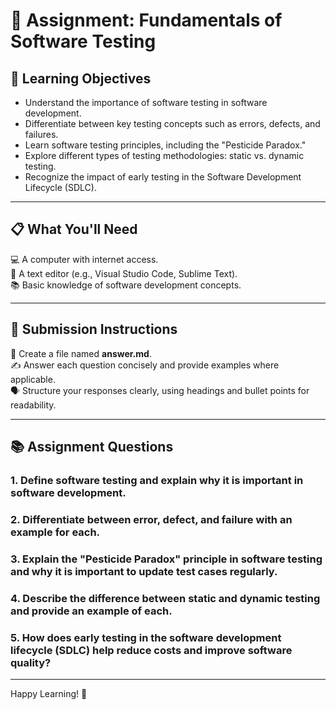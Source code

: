 # 📝 Assignment: Fundamentals of Software Testing  

## 🎯 Learning Objectives  
- Understand the importance of software testing in software development.  
- Differentiate between key testing concepts such as errors, defects, and failures.  
- Learn software testing principles, including the "Pesticide Paradox."  
- Explore different types of testing methodologies: static vs. dynamic testing.  
- Recognize the impact of early testing in the Software Development Lifecycle (SDLC).  

---

## 📋 What You'll Need  
💻 A computer with internet access.  
📝 A text editor (e.g., Visual Studio Code, Sublime Text).  
📚 Basic knowledge of software development concepts.  

---

## 📝 Submission Instructions  
📂 Create a file named **answer.md**.  
✍️ Answer each question concisely and provide examples where applicable.  
🗣️ Structure your responses clearly, using headings and bullet points for readability.  

---

## 📚 Assignment Questions  

### 1. Define software testing and explain why it is important in software development.  

### 2. Differentiate between error, defect, and failure with an example for each.  

### 3. Explain the "Pesticide Paradox" principle in software testing and why it is important to update test cases regularly.  

### 4. Describe the difference between static and dynamic testing and provide an example of each.  

### 5. How does early testing in the software development lifecycle (SDLC) help reduce costs and improve software quality?  

---


Happy Learning! 🚀  
